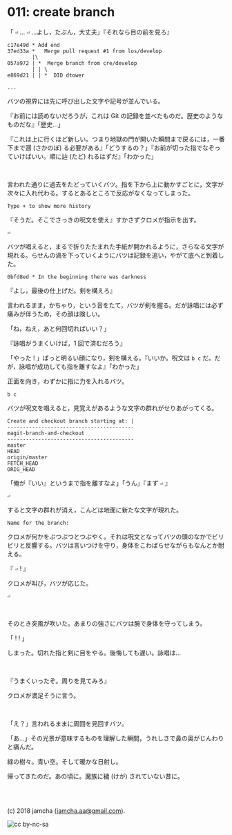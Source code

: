 

# 011: create branch

「 `⏎` … `⏎` …よし，たぶん，大丈夫」『それなら目の前を見ろ』  

    c17e49d * Add end
    37ed33a *   Merge pull request #1 from los/develop
            |\
    057a972 | *  Merge branch from cre/develop
            | | \
    e869d21 | | *  DID dtower
    
    ...

バツの視界には先に呼び出した文字や記号が並んでいる。  

『お前には読めないだろうが，これは Git の記録を並べたものだ。歴史のようなものだな』「歴史…」  

『これは上に行くほど新しい。つまり地獄の門が開いた瞬間まで戻るには，一番下まで遡 (さかのぼ) る必要がある』「どうするの？」『お前が切った指でなぞっていけばいい。順に辿 (たど) れるはずだ』「わかった」  

<br>  

言われた通りに過去をたどっていくバツ。指を下から上に動かすごとに，文字が次々に入れ代わる。するとあるところで反応がなくなってしまった。  

    Type + to show more history

『そうだ。そこでさっきの呪文を使え』すかさずクロメが指示を出す。  

    ⏎

バツが唱えると，まるで折りたたまれた手紙が開かれるように，さらなる文字が現れる。らせんの渦を下っていくようにバツは記録を追い，やがて底へと到着した。  

    0bfd8ed * In the beginning there was darkness

『よし，最後の仕上げだ。剣を構えろ』  

言われるまま，かちゃり，という音をたて，バツが剣を握る。だが詠唱には必ず痛みが伴うため，その顔は険しい。  

「ね，ねえ，あと何回切ればいい？」  

『詠唱がうまくいけば，1 回で済むだろう』  

「やった ! 」ぱっと明るい顔になり，剣を構える。『いいか。呪文は `b c` だ。だが，詠唱が成功しても指を離すなよ』「わかった」  

正面を向き，わずかに指に力を入れるバツ。  

    b c

バツが呪文を唱えると，見覚えがあるような文字の群れがせりあがってくる。  

    Create and checkout branch starting at: |
    -----------------------------------------
    magit-branch-and-checkout
    -----------------------------------------
    master
    HEAD
    origin/master
    FETCH_HEAD
    ORIG_HEAD

「俺が『いい』というまで指を離すなよ」「うん」『まず `⏎` 』  

    ⏎

すると文字の群れが消え，こんどは地面に新たな文字が現れた。  

    Name for the branch: 

クロメが何かをぶつぶつとつぶやく。それは呪文となってバツの頭のなかでビリビリと反響する。バツは言いつけを守り，身体をこわばらせながらもなんとか耐える。  

『 `⏎` ! 』  

クロメが叫び，バツが応じた。  

    ⏎

<br>  

そのとき突風が吹いた。あまりの強さにバツは腕で身体を守ってしまう。  

「 ! ! 」  

しまった。切れた指と剣に目をやる。後悔しても遅い。詠唱は…  

<br>  

『うまくいったぞ。周りを見てみろ』  

クロメが満足そうに言う。  

<br>  

「え？」言われるままに周囲を見回すバツ。  

「あ…」その光景が意味するものを理解した瞬間，うれしさで鼻の奥がじんわりと痛んだ。  

緑の樹々。青い空。そして暖かな日射し。  

帰ってきたのだ。あの頃に。魔族に穢 (けが) されていない昔に。  

<br>  
<br>  

(c) 2018 jamcha (jamcha.aa@gmail.com).  

![cc by-nc-sa](https://i.creativecommons.org/l/by-nc-sa/4.0/88x31.png)  

